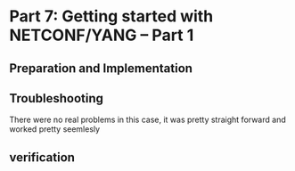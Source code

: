 # Part 7: Getting started with NETCONF/YANG – Part 1


## Preparation and Implementation
 

## Troubleshooting

There were no real problems in this case, it was pretty straight forward and worked pretty seemlesly

## verification

